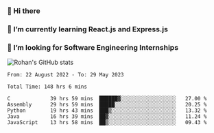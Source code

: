 ### 👋 Hi there 

<!--
**rohznmdev/rohznmdev** is a ✨ _special_ ✨ repository because its `README.md` (this file) appears on your GitHub profile.

Here are some ideas to get you started:

- 🔭 I’m currently working on ...
- 🌱 I’m currently learning Ruby and Ruby on Rails
- 👯 I’m looking to collaborate on ...
- 🤔 I’m looking for help with ...
- 💬 Ask me about ...
- 📫 How to reach me: ...
- 😄 Pronouns: ...
- ⚡ Fun fact: ...
-->
### 🌱 I’m currently learning React.js and Express.js
### 🤔 I’m looking for Software Engineering Internships
![Rohan's GitHub stats](https://github-readme-stats.vercel.app/api?username=rohznmdev&theme=dark&show_icons=true)

<!--START_SECTION:waka-->

```text
From: 22 August 2022 - To: 29 May 2023

Total Time: 148 hrs 6 mins

C             39 hrs 59 mins  ██████▓░░░░░░░░░░░░░░░░░░   27.00 %
Assembly      29 hrs 59 mins  █████░░░░░░░░░░░░░░░░░░░░   20.25 %
Python        19 hrs 43 mins  ███▒░░░░░░░░░░░░░░░░░░░░░   13.32 %
Java          16 hrs 39 mins  ██▓░░░░░░░░░░░░░░░░░░░░░░   11.24 %
JavaScript    13 hrs 58 mins  ██▒░░░░░░░░░░░░░░░░░░░░░░   09.43 %
```

<!--END_SECTION:waka-->

